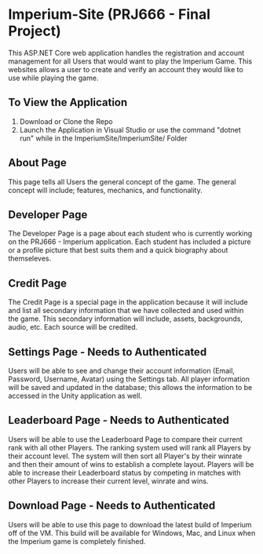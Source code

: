 # Imperium-Site (PRJ666 - Final Project)
This ASP.NET Core web application handles the registration and account management for all Users that would want to play the Imperium Game. This websites allows a user to create and verify an account they would like to use while playing the game. 

## To View the Application
1. Download or Clone the Repo 
2. Launch the Application in Visual Studio or use the command "dotnet run" while in the ImperiumSite/ImperiumSite/ Folder

## About Page
This page tells all Users the general concept of the game. The general concept will include; features, mechanics, and functionality. 

## Developer Page
The Developer Page is a page about each student who is currently working on the PRJ666 - Imperium application. Each student has included a picture or a profile picture that best suits them and a quick biography about themseleves. 

## Credit Page
The Credit Page is a special page in the application because it will include and list all secondary information that we have collected and used within the game. This secondary information will include, assets, backgrounds, audio, etc. Each source will be credited.

## Settings Page - Needs to Authenticated
Users will be able to see and change their account information (Email, Password, Username, Avatar) using the Settings tab. All player information will be saved and updated in the database; this allows the information to be accessed in the Unity application as well. 

## Leaderboard Page - Needs to Authenticated
Users will be able to use the Leaderboard Page to compare their current rank with all other Players. The ranking system used will rank all Players by their account level. The system will then sort all Player's by their winrate and then their amount of wins to establish a complete layout. Players will be able to increase their Leaderboard status by competing in matches with other Players to increase their current level, winrate and wins.

## Download Page - Needs to Authenticated
Users will be able to use this page to download the latest build of Imperium off of the VM. This build will be available for Windows, Mac, and Linux when the Imperium game is completely finished. 
